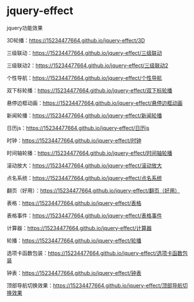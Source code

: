 # jquery-effect
jquery功能效果

3D轮播：https://15234477664.github.io/jquery-effect/3D

三级联动：https://15234477664.github.io/jquery-effect/三级联动

三级联动2：https://15234477664.github.io/jquery-effect/三级联动2

个性导航：https://15234477664.github.io/jquery-effect/个性导航

双下标轮播：https://15234477664.github.io/jquery-effect/双下标轮播

悬停边框动画：https://15234477664.github.io/jquery-effect/悬停边框动画

新闻轮播：https://15234477664.github.io/jquery-effect/新闻轮播

日历js：https://15234477664.github.io/jquery-effect/日历js

时钟：https://15234477664.github.io/jquery-effect/时钟

时间轴轮播：https://15234477664.github.io/jquery-effect/时间轴轮播

滚动放大：https://15234477664.github.io/jquery-effect/滚动放大

点名系统：https://15234477664.github.io/jquery-effect/点名系统

翻页（好用）：https://15234477664.github.io/jquery-effect/翻页（好用）

表格：https://15234477664.github.io/jquery-effect/表格

表格事件：https://15234477664.github.io/jquery-effect/表格事件

计算器：https://15234477664.github.io/jquery-effect/计算器

轮播：https://15234477664.github.io/jquery-effect/轮播

选项卡函数包装：https://15234477664.github.io/jquery-effect/选项卡函数包装

钟表：https://15234477664.github.io/jquery-effect/钟表

顶部导航切换效果：https://15234477664.github.io/jquery-effect/顶部导航切换效果
